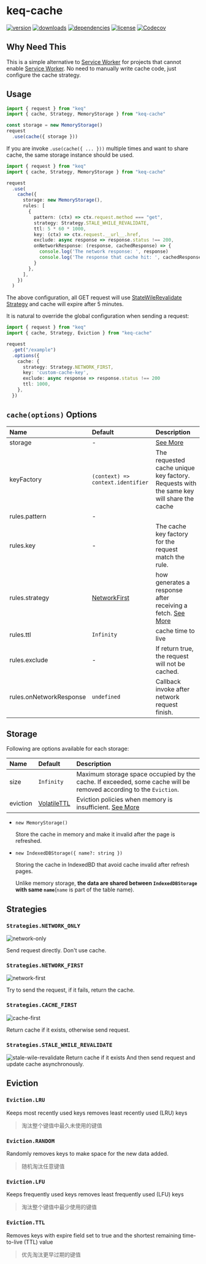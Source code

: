 # keq-cache

[npm]: https://www.npmjs.com/package/keq-cache

[![version](https://img.shields.io/npm/v/keq-cache.svg?logo=npm&style=for-the-badge)][npm]
[![downloads](https://img.shields.io/npm/dm/keq-cache.svg?logo=npm&style=for-the-badge)][npm]
[![dependencies](https://img.shields.io/librariesio/release/npm/keq-cache?logo=npm&style=for-the-badge)][npm]
[![license](https://img.shields.io/npm/l/keq-cache.svg?logo=github&style=for-the-badge)][npm]
[![Codecov](https://img.shields.io/codecov/c/gh/keq-request/keq-cache?logo=codecov&token=PLF0DT6869&style=for-the-badge)](https://codecov.io/gh/keq-request/keq-cache)

## Why Need This

[SW MDN]: https://developer.mozilla.org/en-US/docs/Web/API/Service_Worker_API

This is a simple alternative to [Service Worker][SW MDN] for projects that cannot enable [Service Worker][SW MDN]. No need to manually write cache code, just configure the cache strategy.

## Usage

<!-- prettier-ignore -->
```typescript
import { request } from "keq"
import { cache, Strategy, MemoryStorage } from "keq-cache"

const storage = new MemoryStorage()
request
  .use(cache({ storage }))
```

If you are invoke `.use(cache({ ... }))` multiple times and want to share cache, the same storage instance should be used.

<!-- prettier-ignore -->
```typescript
import { request } from "keq"
import { cache, Strategy, MemoryStorage } from "keq-cache"

request
  .use(
    cache({
      storage: new MemoryStorage(),
      rules: [
        {
          pattern: (ctx) => ctx.request.method === "get",
          strategy: Strategy.STALE_WHILE_REVALIDATE,
          ttl: 5 * 60 * 1000,
          key: (ctx) => ctx.request.__url__.href,
          exclude: async response => response.status !== 200,
          onNetworkResponse: (response, cachedResponse) => {
            console.log('The network response: ', response)
            console.log('The response that cache hit: ', cachedResponse)
          }
        },
      ],
    })
  )
```

The above configuration, all GET request will use [StateWileRevalidate Strategy](#stale-while-revalidate) and cache will expire after 5 minutes.

It is natural to override the global configuration when sending a request:

<!-- prettier-ignore -->
```typescript
import { request } from "keq"
import { cache, Strategy, Eviction } from "keq-cache"

request
  .get("/example")
  .options({
    cache: {
      strategy: Strategy.NETWORK_FIRST,
      key: 'custom-cache-key',
      exclude: async response => response.status !== 200
      ttl: 1000,
    },
  })
```

## `cache(options)` Options

| Name                    | Default                           | Description                                                                             |
| :---------------------- | :-------------------------------- | :-------------------------------------------------------------------------------------- |
| storage                 | -                                 | [See More](#storage)                                                                    |
| keyFactory              | `(context) => context.identifier` | The requested cache unique key factory. Requests with the same key will share the cache |
| rules.pattern           | -                                 |
| rules.key               | -                                 | The cache key factory for the request match the rule.                                   |
| rules.strategy          | [NetworkFirst](#networkfirst)     | how generates a response after receiving a fetch. [See More](#strategies)               |
| rules.ttl               | `Infinity`                        | cache time to live                                                                      |
| rules.exclude           | -                                 | If return true, the request will not be cached.                                         |
| rules.onNetworkResponse | `undefined`                       | Callback invoke after network request finish.                                           |

## Storage

Following are options available for each storage:

| Name     | Default                     | Description                                                                                                       |
| :------- | :-------------------------- | :---------------------------------------------------------------------------------------------------------------- |
| size     | `Infinity`                  | Maximum storage space occupied by the cache. If exceeded, some cache will be removed according to the `Eviction`. |
| eviction | [VolatileTTL](#volatilettl) | Eviction policies when memory is insufficient. [See More](#eviction)                                              |

- `new MemoryStorage()`

  Store the cache in memory and make it invalid after the page is refreshed.

- `new IndexedDBStorage({ name?: string })`

  Storing the cache in IndexedBD that avoid cache invalid after refresh pages.

  Unlike memory storage, **the data are shared between `IndexedDBStorage` with same `name`**(`name` is part of the table name).

## Strategies

### `Strategies.NETWORK_ONLY`

![network-only](./images/network-only.png)

Send request directly. Don't use cache.

### `Strategies.NETWORK_FIRST`

![network-first](./images/network-first.png)

Try to send the request, if it fails, return the cache.

### `Strategies.CACHE_FIRST`

![cache-first](./images/cache-first.png)

Return cache if it exists, otherwise send request.

### `Strategies.STALE_WHILE_REVALIDATE`

![stale-wile-revalidate](./images/stale-while-revalidate.png)
Return cache if it exists And then send request and update cache asynchronously.

## Eviction

### `Eviction.LRU`

Keeps most recently used keys removes least recently used (LRU) keys

> 淘汰整个键值中最久未使用的键值

### `Eviction.RANDOM`

Randomly removes keys to make space for the new data added.

> 随机淘汰任意键值

### `Eviction.LFU`

Keeps frequently used keys removes least frequently used (LFU) keys

> 淘汰整个键值中最少使用的键值

### `Eviction.TTL`

Removes keys with expire field set to true and the shortest remaining time-to-live (TTL) value

> 优先淘汰更早过期的键值
